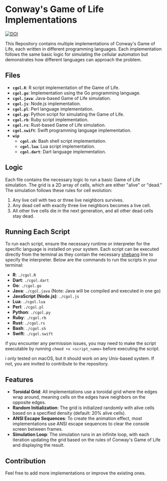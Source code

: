 # Conway's Game of Life Implementations

[![DOI](https://zenodo.org/badge/852361755.svg)](https://zenodo.org/doi/10.5281/zenodo.13685438)

This Repository contains multiple implementations of Conway's Game of Life, each written in different programming languages. Each implementation follows the same basic logic for simulating the cellular automaton but demonstrates how different languages can approach the problem.

## Files

- **`cgol.R`**: R script implementation of the Game of Life.
- **`cgol.go`**: Implementation using the Go programming language.
- **`cgol.java`**: Java-based Game of Life simulation.
- **`cgol.js`**: Node.js implementation.
- **`cgol.pl`**: Perl language implementation.
- **`cgol.py`**: Python script for simulating the Game of Life.
- **`cgol.rb`**: Ruby script implementation.
- **`cgol.rs`**: Rust-based Game of Life simulation.
- **`cgol.swift`**: Swift programming language implementation.
- **`wip`**
    - **`cgol.sh`**: Bash shell script implementation.
    - **`cgol.lua`**: Lua script implementation.
    - **`cgol.dart`**: Dart language implementation.

## Logic

Each file contains the necessary logic to run a basic Game of Life simulation. The grid is a 2D array of cells, which are either "alive" or "dead." The simulation follows these rules for cell evolution:

1. Any live cell with two or three live neighbors survives.
2. Any dead cell with exactly three live neighbors becomes a live cell.
3. All other live cells die in the next generation, and all other dead cells stay dead.

## Running Each Script

To run each script, ensure the necessary runtime or interpreter for the specific language is installed on your system. 
Each script can be executed directly from the terminal as they contain the necessary [shebang](https://en.wikipedia.org/wiki/Shebang_(Unix)) line to specify the interpreter. 
Below are the commands to run the scripts in your terminal:

- **R**: `./cgol.R`
- **Dart**: `./cgol.dart`
- **Go**: `./cgol.go`
- **Java**: `./cgol.java` (Note: Java will be compiled and executed in one go)
- **JavaScript (Node.js)**: `./cgol.js`
- **Lua**: `./cgol.lua`
- **Perl**: `./cgol.pl`
- **Python**: `./cgol.py`
- **Ruby**: `./cgol.rb`
- **Rust**: `./cgol.rs`
- **Bash**: `./cgol.sh`
- **Swift**: `./cgol.swift`

if you encounter any permission issues, you may need to make the script executable by running `chmod +x <script_name>` before executing the script.

i only tested on macOS, but it should work on any Unix-based system. If not, you are invited to contribute to the repository.

## Features

- **Toroidal Grid**: All implementations use a toroidal grid where the edges wrap around, meaning cells on the edges have neighbors on the opposite edges.
- **Random Initialization**: The grid is initialized randomly with alive cells based on a specified density (default: 20% alive cells).
- **ANSI Escape Sequences**: To create the animation effect, most implementations use ANSI escape sequences to clear the console screen between frames.
- **Simulation Loop**: The simulation runs in an infinite loop, with each iteration updating the grid based on the rules of Conway's Game of Life and displaying the result.

## Contribution

Feel free to add more implementations or improve the existing ones.
